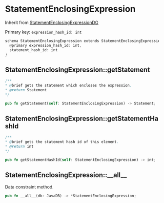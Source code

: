 # StatementEnclosingExpression

Inherit from [StatementEnclosingExpressionDO](./StatementEnclosingExpressionDO.md)

Primary key: `expression_hash_id: int`

```rust
schema StatementEnclosingExpression extends StatementEnclosingExpressionDO {
  @primary expression_hash_id: int,
  statement_hash_id: int
}
```
## StatementEnclosingExpression::getStatement

```java
/**
* @brief gets the statement which encloses the expression.
* @return Statement 
*/
```
```rust
pub fn getStatement(self: StatementEnclosingExpression) -> Statement;
```
## StatementEnclosingExpression::getStatementHashId

```java
/**
* @brief gets the statement hash id of this element.
* @return int
*/
```
```rust
pub fn getStatementHashId(self: StatementEnclosingExpression) -> int;
```
## StatementEnclosingExpression::\_\_all\_\_

Data constraint method.

```rust
pub fn __all__(db: JavaDB) -> *StatementEnclosingExpression;
```

